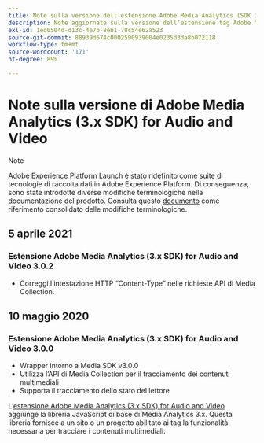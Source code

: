 ```yaml
---
title: Note sulla versione dell’estensione Adobe Media Analytics (SDK 3.x) per audio e video
description: Note aggiornate sulla versione dell’estensione tag Adobe Media Analytics (SDK 3.x) for Audio and Video in Adobe Experience Platform.
exl-id: 1ed0504d-d13c-4e7b-8eb1-78c54e62a523
source-git-commit: 88939d674c0002590939004e0235d3da8b072118
workflow-type: tm+mt
source-wordcount: '171'
ht-degree: 89%

---
```


# Note sulla versione di Adobe Media Analytics (3.x SDK) for Audio and Video

>[!NOTE]
>
>Adobe Experience Platform Launch è stato ridefinito come suite di tecnologie di raccolta dati in Adobe Experience Platform. Di conseguenza, sono state introdotte diverse modifiche terminologiche nella documentazione del prodotto. Consulta questo [documento](../../../term-updates.md) come riferimento consolidato delle modifiche terminologiche.

## 5 aprile 2021

### Estensione Adobe Media Analytics (3.x SDK) for Audio and Video 3.0.2

* Correggi l’intestazione HTTP “Content-Type” nelle richieste API di Media Collection.

## 10 maggio 2020

### Estensione Adobe Media Analytics (3.x SDK) for Audio and Video 3.0.0

* Wrapper intorno a Media SDK v3.0.0
* Utilizza l’API di Media Collection per il tracciamento dei contenuti multimediali
* Supporta il tracciamento dello stato del lettore

L’[estensione Adobe Media Analytics (3.x SDK) for Audio and Video](./overview.md) aggiunge la libreria JavaScript di base di Media Analytics 3.x. Questa libreria fornisce a un sito o un progetto abilitato ai tag la funzionalità necessaria per tracciare i contenuti multimediali.
